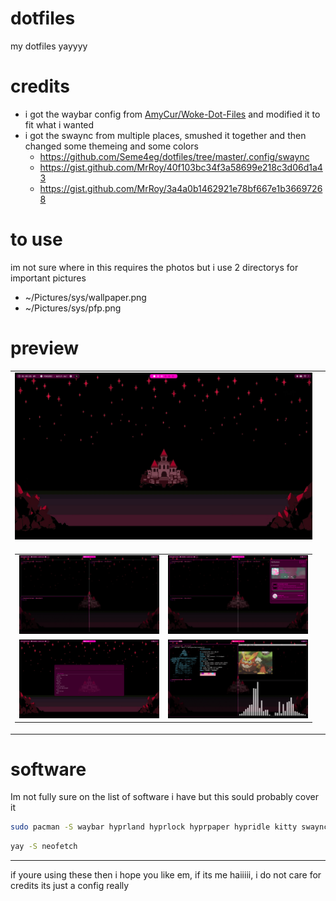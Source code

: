 # dotfiles
my dotfiles yayyyy

# credits
- i got the waybar config from [AmyCur/Woke-Dot-Files](https://github.com/AmyCur/Woke-Dot-Files) and modified it to fit what i wanted
- i got the swaync from multiple places, smushed it together and then changed some themeing and some colors
    - https://github.com/Seme4eg/dotfiles/tree/master/.config/swaync
    - https://gist.github.com/MrRoy/40f103bc34f3a58699e218c3d06d1a43
    - https://gist.github.com/MrRoy/3a4a0b1462921e78bf667e1b36697268

# to use
im not sure where in this requires the photos but i use 2 directorys for important pictures
- ~/Pictures/sys/wallpaper.png
- ~/Pictures/sys/pfp.png

# preview
<table>
    <tr>
        <td>
            <img src="./preview/1.png">
        <td>
    </tr>
    <tr>
        <td>
            <table>
                <tr>
                    <td><img src="./preview/2.png"></td>
                    <td><img src="./preview/3.png"></td>
                </tr>
                <tr>
                    <td><img src="./preview/4.png"></td>
                    <td><img src="./preview/5.png"></td>
                </tr>
            </table>
        </td>
    </tr>
</table>

# software
Im not fully sure on the list of software i have but this sould probably cover it
```sh
sudo pacman -S waybar hyprland hyprlock hyprpaper hypridle kitty swaync wofi cava
```
```sh
yay -S neofetch
```

<hr>

if youre using these then i hope you like em, if its me haiiiii, i do not care for credits its just a config really
